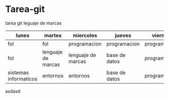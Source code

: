 # Tarea-git
tarea git leguaje de marcas

|lunes|martes|miercoles|jueves|viernes|
|-----|------|---------|------|-------|
|fol|fol|programacion|programacion|programacion|
|fol|lenguaje de marcas|lenguaje de marcas|base de datos|programacion|
|sistemas informaticos|entornos|entornos|base de datos|programacion|

asdasd